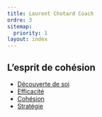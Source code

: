 ```yaml
---
title: Laurent Chotard Coach
ordre: 3
sitemap:
  priority: 1
layout: index
---
```


## L’esprit de cohésion
  
 - [Découverte de soi](/coaching-comportemental/)
 - [Efficacité](/consultant-formateur/)
 - [Cohésion](/coaching-comportemental/)
 - [Stratégie](/consultant-formateur/)

